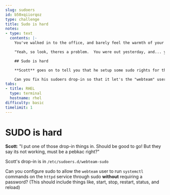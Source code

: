```yaml
---
slug: sudoers
id: b50xqiiorqoz
type: challenge
title: Sudo is hard
notes:
- type: text
  contents: |-
    You've walked in to the office, and barely feel the warmth of your first mug of coffee when your boss, **Scott**, calmly walks up to you.

    "Yeah, so look, theres a problem.  You were out yesterday, and... you know, I _couldn't_ bother you because of that pesky company policy thing...  Anyway, you know before being a manager, I did the same work as you, so I handled a few things for you.  You're welcome!"

    ## Sudo is hard

    **Scott** goes on to tell you that he setup some sudo rights for the web guys.  "They just want to be able to manage httpd.  Must be on some kinda power trip over there in the web group." he says.

    Can you fix his sudoers drop-in so that it let's the "webteam" user restart (and otherwise manage) httpd via systemd?  **Scott** got started on one in `/etc/sudoers.d/webteam-sudo` but..well.. Contrary to his belief, it's not working.
tabs:
- title: RHEL
  type: terminal
  hostname: rhel
difficulty: basic
timelimit: 1
---
```

# SUDO is hard

**Scott**: "I put one of those drop-in things in.  Should be good to go! But they say its not working, must be a pebkac right?"

Scott's drop-in is in ```/etc/sudoers.d/webteam-sudo```

Can you configure sudo to allow the `webteam` user to run `systemctl` commands on the `httpd` service through sudo **without** requiring a password? (This should include things like, start, stop, restart, status, and reload)